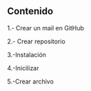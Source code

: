 
## Contenido
1.- Crear un mail en GitHub

2.- Crear repositorio

3.-Instalación

4.-Inicilizar

5.-Crear archivo
